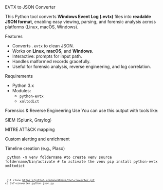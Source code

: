 EVTX to JSON Converter

This Python tool converts **Windows Event Log (.evtx)** files into **readable JSON format**, enabling easy viewing, parsing, and forensic analysis across platforms (Linux, macOS, Windows).


Features

- Converts `.evtx` to clean JSON.
- Works on **Linux**, **macOS**, and **Windows**.
- Interactive: prompts for input path.
- Handles malformed records gracefully.
- Useful for forensic analysis, reverse engineering, and log correlation.

Requirements

- Python 3.x
- Modules:
  - `python-evtx`
  - `xmltodict`

Forensics & Reverse Engineering Use
You can use this output with tools like:

SIEM (Splunk, Graylog)

MITRE ATT&CK mapping

Custom alerting and enrichment

Timeline creation (e.g., Plaso)

<code><pre>
python -m venv foldername #to create venv 
source foldername/bin/activate # to activate the venv
pip install python-evtx xmltodict
<code></pre>

<code><pre>
git clone https://github.com/moon0deva/3v7-converter.git
cd 3v7-converter
python json.py
<code></pre>
